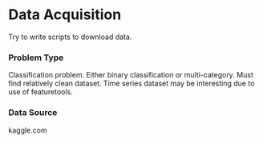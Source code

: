 # Data Acquisition

Try to write scripts to download data.

### Problem Type

Classification problem. Either binary
classification or multi-category. Must 
find relatively clean dataset. Time 
series dataset may be interesting due to
use of featuretools.

### Data Source

kaggle.com

